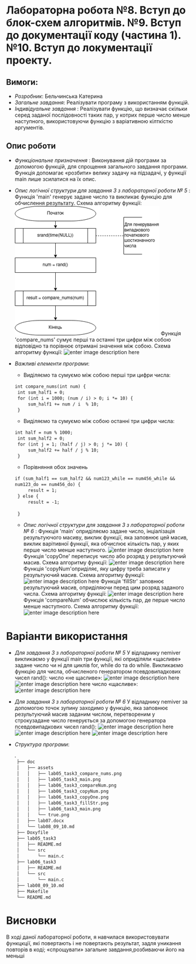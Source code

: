 # Лабораторна робота №8. Вступ до блок-схем алгоритмів. №9. Вступ до документації коду (частина 1). №10. Вступ до локументації проекту.

## Вимоги:
* *Розробник*: Бельчинська Катерина
* *Загальне завдання*: Реалізувати програму з використанням функцій.
* *Індивідуальне завдання* : Реалізувати функцію, що визначає скільки серед заданої послідовності таких пар, у котрих перше число менше наступного, використовуючи функцію з варіативною кілткістю аргументів.
## Опис роботи
* *Функціональне призначення* :      Виконування дій програми за допомогою функцій, для спрощення загального завдання програми. Функція допомагає «розбити» велику задачу на підзадачі, у функції main лише зсилатися на їх опис.
* *Опис логічної структури для завдання 3 з лабораторної роботи № 5* :
	Функція 'main' генерує задане число та викликає функцію для обчислення результату. Схема алгоритму функції:
	![enter image description here](assets/lab05_task3_main.png)
	Функція 'compare_nums' сумує перші та останні три цифри між собою відповідно та порівнює отримані значення між собою. Схема алгоритму функції:
	![enter image description here](lab05_task3_compare_nums.png)
	

* *Важливі елементи програми*:
   * Виділяємо та сумуємо між собою перші три цифри числа:
   ```
   int compare_nums(int num) {
	int sum_half1 = 0;
	for (int i = 1000; (num / i) > 0; i *= 10) {
		sum_half1 += num / i  % 10;
	}
   ```
   * Виділяємо та сумуємо між собою останні три цифри числа:
   ```
   int half = num % 1000;
	int sum_half2 = 0;
	for (int j = 1; (half / j) > 0; j *= 10) {
		sum_half2 += half / j % 10;
	}
   ```
   * Порівняння обох значень
   ```
   if (sum_half1 == sum_half2 && num123_while == num456_while && num123_do == num456_do) { 
 		result = 1; 
	} else {
		result = -1;
		
	}
   ```
  * *Опис логічної структури для завдання 3 з лабораторної роботи № 6* :
	Функція 'main' оприділяємо задане число, інціалізація результуючого масиву, виклик функції, яка заповнює цей масив, виклик варітивної функції, яка обчислює кількість пар, у яких перше число менше наступного.
	![enter image description here](lab06_task3_main.png)
	Функція 'copyOne' переписує число або розряд у результуючий масив. Схема алгоритму функції:
	![enter image description here](lab06_task3_copyOne.png)
	Функція 'copyNum'оприділяє, яку цифру треба записати у результуючий масив. Схема алгоритму функції:
	![enter image description here](lab06_task3_copyNum.png)
	Функція 'fillStr' заповнює результуючий масив, оприділяючи перед цим розряд заданого числа. Схема алгоритму функції:
	![enter image description here](lab06_task3_fillStr.png)
	Функція 'compareNum' обчислює кількість пар, де перше число менше наступного. Схема алгоритму функції:
	![enter image description here](lab06_task3_compareNum.png)
# Варіанти використання
* *Для завдання 3 з лабораторної роботи № 5*
    У відладнику nemiver викликаємо у функції main три функції, які оприділяли «щасливе» задане число чи ні для циклів for, while do та do while.
    Викликаємо функцію для числа, обчисленого генератором псевдовипадкових чисел rand():
число «не щасливе»:
	![enter image description here](lab05_false.png)
	![enter image description here](lab05_false2.png)
    число «щасливе»:
	![enter image description here](lab05_true.png)
* *Для завдання 3 з лабораторної роботи № 6*
    У відладнику nemiver за допомогою точок зупину заходимо у функцію, яка заповнює результуючий масив заданим числом, перетвореним у строкузадане число генерується за допомогою генератора псевдовипадкових чисел rand():
	![enter image description here](lab06(1).png)
	![enter image description here](lab06(2).png)
	![enter image description here](lab06(3).png)
	
* *Структура програми*:
```	
   .
	├── doc
	│   ├── assets
	│   │   ├── lab05_task3_compare_nums.png
	│   │   ├── lab05_task3_main.png
	│   │   ├── lab06_task3_compareNum.png
	│   │   ├── lab06_task3_copyNum.png
	│   │   ├── lab06_task3_copyOne.png
	│   │   ├── lab06_task3_fillStr.png
	│   │   ├── lab06_task3_main.png
	│   │   └── true.png
	│   ├── lab07.docx
	│   └── lab08_09_10.md
	├── Doxyfile
	├── lab05_task3
	│   ├── README.md
	│   └── src
	│       └── main.c
	├── lab06_task3
	│   ├── README.md
	│   └── src
	│       └── main.c
	├── lab08_09_10.md
	├── Makefile
	└── README.md
```
# Висновки
В ході даної лабораторної роботи, я навчилася використовувати функцкції, які повертають і не повертають результат, задля уникання повторів в коді; «спрощувати» загальне завдання,розбиваючи його на меньші 








